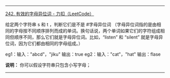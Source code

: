 ***
[242. 有效的字母异位词 - 力扣（LeetCode）](https://leetcode.cn/problems/valid-anagram/description/)

给定两个字符串 s 和 t ，判断它们是不是 #字母异位词 （字母异位词指的是由相同的字母按不同顺序排列而成的单词。换句话说，两个单词如果它们的字符组成相同但顺序不同，那么它们就是字母异位词。比如，“listen” 和 “silent” 就是字母异位词，因为它们都由相同的字母组成。）

eg1：输入："abcd"，"jiku"  输出：true
eg2：输入："cat"，"hat"  输出：flase

**说明：** 你可以假设字符串只包含小写字母；

---

